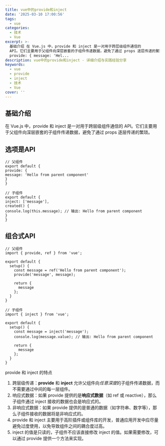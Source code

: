 ```yaml
---
title: vue中的provide和inject
date: '2025-03-10 17:00:56'
tags:
  - vue
categories:
  - 技术
  - Vue
excerpt: >-
  基础介绍 在 Vue.js 中，provide 和 inject 是一对用于跨层级组件通信的
  API。它们主要用于父组件向深层嵌套的子组件传递数据，避免了通过 props 逐层传递的繁琐。 选项是API // 父组件 export default {
  provide: { message: 'Hel...
description: vue中的provide和inject - 详细介绍与实践经验分享
keywords:
  - vue
  - provide
  - inject
  - 技术
  - Vue
cover: ''
---
```


## 基础介绍
在 Vue.js 中，provide 和 inject 是一对用于跨层级组件通信的 API。它们主要用于父组件向深层嵌套的子组件传递数据，避免了通过 props 逐层传递的繁琐。

## 选项是API
~~~
// 父组件
export default {
provide: {
message: 'Hello from parent component'
}
}

// 子组件
export default {
inject: ['message'],
created() {
console.log(this.message); // 输出: Hello from parent component
}
}
~~~

## 组合式API
~~~
// 父组件
import { provide, ref } from 'vue';

export default {
  setup() {
    const message = ref('Hello from parent component');
    provide('message', message);

    return {
      message
    };
  }
}

// 子组件
import { inject } from 'vue';

export default {
  setup() {
    const message = inject('message');
    console.log(message.value); // 输出: Hello from parent component

    return {
      message
    };
  }
}
~~~

provide 和 inject 的特点

1. 跨层级传递：**provide** 和 **inject** 允许父组件向*任意深度*的子组件传递数据，而不需要通过中间的每一层组件。
2. 响应式数据：如果 provide 提供的是**响应式数据**（如 ref 或 reactive），那么子组件通过 inject 接收的数据也会是响应式的。
3. 非响应式数据：如果 provide 提供的是普通的数据（如字符串、数字等），那么子组件接收的数据将是非响应式的。
4. provide 和 inject 主要用于高阶插件或组件库的开发，普通应用开发中应尽量避免过度使用，以免导致组件之间的耦合度过高。
5. inject 的值是只读的，子组件不应该直接修改 inject 的值。如果需要修改，可以通过 provide 提供一个方法来实现。
